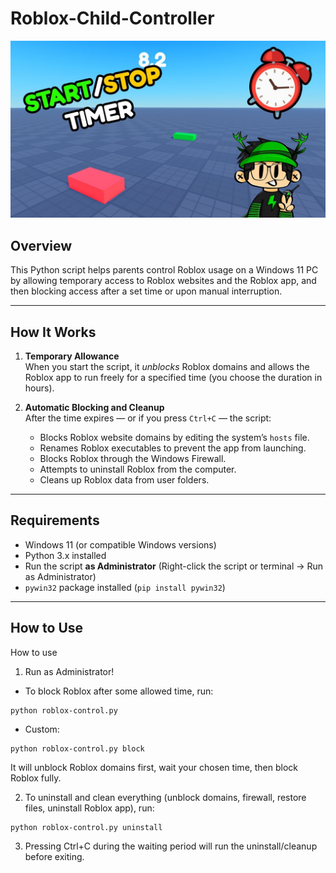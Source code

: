 # Roblox-Child-Controller
![](docs/timer.jpg)

## Overview

This Python script helps parents control Roblox usage on a Windows 11 PC by allowing temporary access to Roblox websites and the Roblox app, and then blocking access after a set time or upon manual interruption.

---

## How It Works

1. **Temporary Allowance**  
   When you start the script, it *unblocks* Roblox domains and allows the Roblox app to run freely for a specified time (you choose the duration in hours).

2. **Automatic Blocking and Cleanup**  
   After the time expires — or if you press `Ctrl+C` — the script:
   - Blocks Roblox website domains by editing the system’s `hosts` file.
   - Renames Roblox executables to prevent the app from launching.
   - Blocks Roblox through the Windows Firewall.
   - Attempts to uninstall Roblox from the computer.
   - Cleans up Roblox data from user folders.

---

## Requirements

- Windows 11 (or compatible Windows versions)
- Python 3.x installed
- Run the script **as Administrator** (Right-click the script or terminal → Run as Administrator)
- `pywin32` package installed (`pip install pywin32`)

---

## How to Use

How to use
1. Run as Administrator!

- To block Roblox after some allowed time, run:

```
python roblox-control.py
```
- Custom:
```
python roblox-control.py block
```
It will unblock Roblox domains first, wait your chosen time, then block Roblox fully.

2. To uninstall and clean everything (unblock domains, firewall, restore files, uninstall Roblox app), run:
```
python roblox-control.py uninstall
```
3. Pressing Ctrl+C during the waiting period will run the uninstall/cleanup before exiting.
